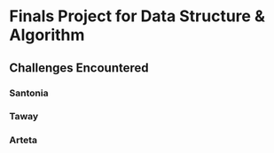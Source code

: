 # Finals Project for Data Structure & Algorithm

## Challenges Encountered

### Santonia

### Taway

### Arteta